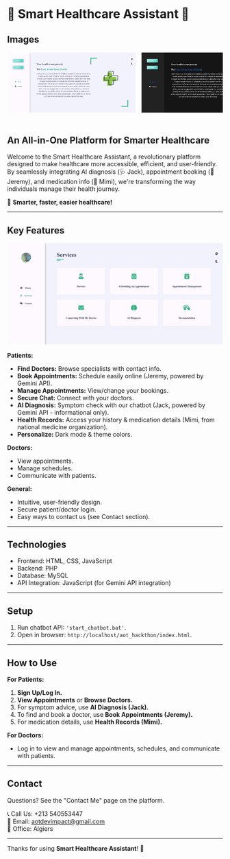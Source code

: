 # 🌟 Smart Healthcare Assistant 🌟

## Images

<div style="overflow-x: auto; white-space: nowrap; padding-bottom: 20px;">
  <img src="https://raw.githubusercontent.com/raouf-zobir/AOT_hackthon/refs/heads/main/images/HomePage.png" alt="Home Page" style="display: inline-block; width: 300px; height: auto; margin-right: 10px;">
  <img src="https://raw.githubusercontent.com/raouf-zobir/AOT_hackthon/refs/heads/main/images/DarkMode.png" alt="Dark Mode" style="display: inline-block; width: 300px; height: auto; margin-right: 10px;">
  <img src="https://raw.githubusercontent.com/raouf-zobir/AOT_hackthon/refs/heads/main/images/ContactUs.png" alt="Contact Us" style="display: inline-block; width: 300px; height: auto; margin-right: 10px;">
  <img src="https://raw.githubusercontent.com/raouf-zobir/AOT_hackthon/refs/heads/main/images/Login.png" alt="Login" style="display: inline-block; width: 300px; height: auto; margin-right: 10px;">
  <img src="https://raw.githubusercontent.com/raouf-zobir/AOT_hackthon/refs/heads/main/images/SignUp.png" alt="Sign Up" style="display: inline-block; width: 300px; height: auto; margin-right: 10px;">
  <img src="https://raw.githubusercontent.com/raouf-zobir/AOT_hackthon/refs/heads/main/images/Features.png" alt="Features" style="display: inline-block; width: 300px; height: auto; margin-right: 10px;">
  <img src="https://raw.githubusercontent.com/raouf-zobir/AOT_hackthon/refs/heads/main/images/Schdule.png" alt="Schedule" style="display: inline-block; width: 300px; height: auto; margin-right: 10px;">
</div>

## An All-in-One Platform for Smarter Healthcare

Welcome to the Smart Healthcare Assistant, a revolutionary platform designed to make healthcare more accessible, efficient, and user-friendly. By seamlessly integrating AI diagnosis (🩺 Jack), appointment booking (📅 Jeremy), and medication info (💊 Mimi), we're transforming the way individuals manage their health journey.

🚀 **Smarter, faster, easier healthcare!**

---

## Key Features

<p align="center">
  <img src="https://raw.githubusercontent.com/raouf-zobir/AOT_hackthon/refs/heads/main/images/Features.png" width="600" alt="Features Overview">
</p>

**Patients:**

* **Find Doctors:** Browse specialists with contact info.
* **Book Appointments:** Schedule easily online (Jeremy, powered by Gemini API).
* **Manage Appointments:** View/change your bookings.
* **Secure Chat:** Connect with your doctors.
* **AI Diagnosis:** Symptom check with our chatbot (Jack, powered by Gemini API - informational only).
* **Health Records:** Access your history & medication details (Mimi, from national medicine organization).
* **Personalize:** Dark mode & theme colors.

**Doctors:**

* View appointments.
* Manage schedules.
* Communicate with patients.

**General:**

* Intuitive, user-friendly design.
* Secure patient/doctor login.
* Easy ways to contact us (see Contact section).

---

## Technologies

* Frontend: HTML, CSS, JavaScript
* Backend: PHP
* Database: MySQL
* API Integration: JavaScript (for Gemini API integration)

---

## Setup

1.  Run chatbot API: `'start_chatbot.bat'`.
2.  Open in browser: `http://localhost/aot_hackthon/index.html`.

---

## How to Use

**For Patients:**

1.  **Sign Up/Log In.**
2.  **View Appointments** or **Browse Doctors.**
3.  For symptom advice, use **AI Diagnosis (Jack).**
4.  To find and book a doctor, use **Book Appointments (Jeremy).**
5.  For medication details, use **Health Records (Mimi).**

**For Doctors:**

* Log in to view and manage appointments, schedules, and communicate with patients.

---

## Contact

Questions? See the "Contact Me" page on the platform.

📞 Call Us: +213 540553447  
📧 Email: aotdevimpact@gmail.com  
🏢 Office: Algiers

---

Thanks for using **Smart Healthcare Assistant**! 🚀
